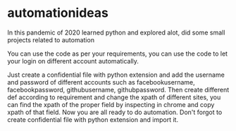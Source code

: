 # automationideas
In this pandemic of 2020 learned python and explored alot, did some small projects related to automation

You can use the code as per your requirements, you can use the code to let your login on different account automatically.

Just create a confidential file with python extension and add the username and password of different accounts such as facebookusername, facebookpassword, githubusername, githubpassword.
Then create different def according to requirement and change the xpath of different sites, you can find the xpath of the proper field by inspecting in chrome and copy xpath of that field.
Now you are all ready to do automation.
Don't forgot to create confidential file with python extension and import it.
